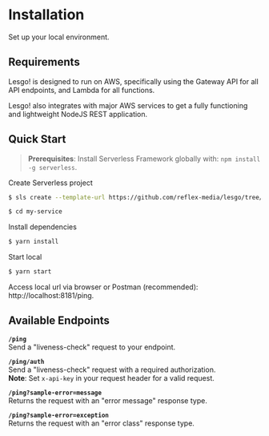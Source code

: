 # Installation

Set up your local environment.

## Requirements

Lesgo! is designed to run on AWS, specifically using the Gateway API for all API endpoints, and Lambda for all functions.

Lesgo! also integrates with major AWS services to get a fully functioning and lightweight NodeJS REST application.

## Quick Start

> **Prerequisites**: Install Serverless Framework globally with: `npm install -g serverless`.

Create Serverless project

```bash
$ sls create --template-url https://github.com/reflex-media/lesgo/tree/master --path my-service

$ cd my-service
```

Install dependencies

```bash
$ yarn install
```

Start local

```bash
$ yarn start
```

Access local url via browser or Postman (recommended): http://localhost:8181/ping.

## Available Endpoints

**`/ping`**  
Send a "liveness-check" request to your endpoint.

**`/ping/auth`**  
Send a "liveness-check" request with a required authorization.  
**Note**: Set `x-api-key` in your request header for a valid request.

**`/ping?sample-error=message`**  
Returns the request with an "error message" response type.

**`/ping?sample-error=exception`**  
Returns the request with an "error class" response type.
